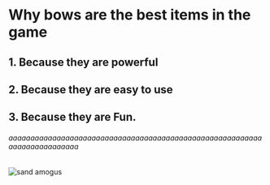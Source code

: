 # Why bows are the best items in the game
## 1. Because they are powerful

## 2. Because they are easy to use

## 3. Because they are Fun.

###### aaaaaaaaaaaaaaaaaaaaaaaaaaaaaaaaaaaaaaaaaaaaaaaaaaaaaaaaaaaaaaaaaaaaaaaaaa
![sand amogus](https://cdn.discordapp.com/attachments/1148312873345499249/1260267785108586588/image.png?ex=668eb356&is=668d61d6&hm=6ca6cf4d991266cf949243452e18a04f999dae74a8efebb2f049f8e3afa0d548&)
